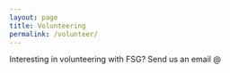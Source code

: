 ```yaml
---
layout: page
title: Volunteering
permalink: /volunteer/
---
```


Interesting in volunteering with FSG? Send us an email @ 


